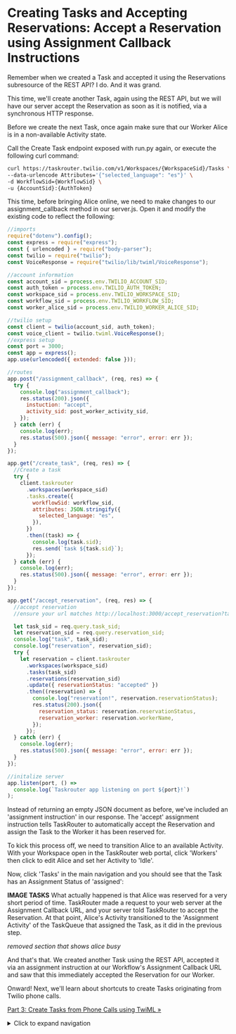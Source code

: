 # Creating Tasks and Accepting Reservations: Accept a Reservation using Assignment Callback Instructions

Remember when we created a Task and accepted it using the Reservations subresource of the REST API? I do. And it was grand.

This time, we'll create another Task, again using the REST API, but we will have our server accept the Reservation as soon as it is notified, via a synchronous HTTP response.

Before we create the next Task, once again make sure that our Worker Alice is in a non-available Activity state.

Call the Create Task endpoint exposed with run.py again, or execute the following curl command:

```bash
curl https://taskrouter.twilio.com/v1/Workspaces/{WorkspaceSid}/Tasks \
--data-urlencode Attributes='{"selected_language": "es"}' \
-d WorkflowSid={WorkflowSid} \
-u {AccountSid}:{AuthToken}
```

This time, before bringing Alice online, we need to make changes to our assignment_callback method in our server.js. Open it and modify the existing code to reflect the following:

```javascript
//imports
require("dotenv").config();
const express = require("express");
const { urlencoded } = require("body-parser");
const twilio = require("twilio");
const VoiceResponse = require("twilio/lib/twiml/VoiceResponse");

//account information
const account_sid = process.env.TWILIO_ACCOUNT_SID;
const auth_token = process.env.TWILIO_AUTH_TOKEN;
const workspace_sid = process.env.TWILIO_WORKSPACE_SID;
const workflow_sid = process.env.TWILIO_WORKFLOW_SID;
const worker_alice_sid = process.env.TWILIO_WORKER_ALICE_SID;

//twilio setup
const client = twilio(account_sid, auth_token);
const voice_client = twilio.twiml.VoiceResponse();
//express setup
const port = 3000;
const app = express();
app.use(urlencoded({ extended: false }));

//routes
app.post("/assignment_callback", (req, res) => {
  try {
    console.log("assignment_callback");
    res.status(200).json({
      instuction: "accept",
      activity_sid: post_worker_activity_sid,
    });
  } catch (err) {
    console.log(err);
    res.status(500).json({ message: "error", error: err });
  }
});

app.get("/create_task", (req, res) => {
  //Create a task
  try {
    client.taskrouter
      .workspaces(workspace_sid)
      .tasks.create({
        workflowSid: workflow_sid,
        attributes: JSON.stringify({
          selected_language: "es",
        }),
      })
      .then((task) => {
        console.log(task.sid);
        res.send(`task ${task.sid}`);
      });
  } catch (err) {
    console.log(err);
    res.status(500).json({ message: "error", error: err });
  }
});

app.get("/accept_reservation", (req, res) => {
  //accept reservation
  //ensure your url matches http://localhost:3000/accept_reservation?task_sid={task_sid}

  let task_sid = req.query.task_sid;
  let reservation_sid = req.query.reservation_sid;
  console.log("task", task_sid);
  console.log("reservation", reservation_sid);
  try {
    let reservation = client.taskrouter
      .workspaces(workspace_sid)
      .tasks(task_sid)
      .reservations(reservation_sid)
      .update({ reservationStatus: "accepted" })
      .then((reservation) => {
        console.log("reservation!", reservation.reservationStatus);
        res.status(200).json({
          reservation_status: reservation.reservationStatus,
          reservation_worker: reservation.workerName,
        });
      });
  } catch (err) {
    console.log(err);
    res.status(500).json({ message: "error", error: err });
  }
});

//initalize server
app.listen(port, () =>
  console.log(`Taskrouter app listening on port ${port}!`)
);
```

Instead of returning an empty JSON document as before, we've included an 'assignment instruction' in our response. The 'accept' assignment instruction tells TaskRouter to automatically accept the Reservation and assign the Task to the Worker it has been reserved for.

To kick this process off, we need to transition Alice to an available Activity. With your Workspace open in the TaskRouter web portal, click 'Workers' then click to edit Alice and set her Activity to 'Idle'.

Now, click 'Tasks' in the main navigation and you should see that the Task has an Assignment Status of 'assigned':

**IMAGE TASKS**
What actually happened is that Alice was reserved for a very short period of time. TaskRouter made a request to your web server at the Assignment Callback URL, and your server told TaskRouter to accept the Reservation. At that point, Alice's Activity transitioned to the 'Assignment Activity' of the TaskQueue that assigned the Task, as it did in the previous step.

_removed section that shows alice busy_

And that's that. We created another Task using the REST API, accepted it via an assignment instruction at our Workflow's Assignment Callback URL and saw that this immediately accepted the Reservation for our Worker.

Onward! Next, we'll learn about shortcuts to create Tasks originating from Twilio phone calls.

[Part 3: Create Tasks from Phone Calls using TwiML »](../part3/part3.md)

<details>
<summary>Click to expand navigation</summary>

- [Part 2](part2.md)
- [Overview](../overview.md)

</details>
